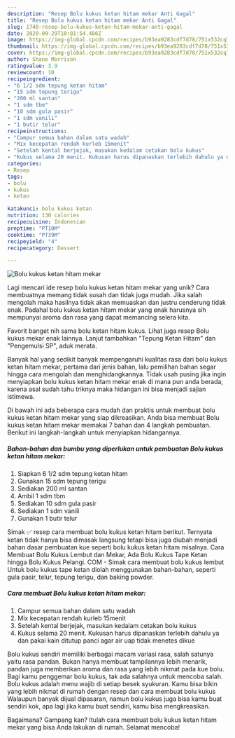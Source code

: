 ```yaml
---
description: "Resep Bolu kukus ketan hitam mekar Anti Gagal"
title: "Resep Bolu kukus ketan hitam mekar Anti Gagal"
slug: 1748-resep-bolu-kukus-ketan-hitam-mekar-anti-gagal
date: 2020-09-29T10:01:54.486Z
image: https://img-global.cpcdn.com/recipes/b93ea9283cdf7d78/751x532cq70/bolu-kukus-ketan-hitam-mekar-foto-resep-utama.jpg
thumbnail: https://img-global.cpcdn.com/recipes/b93ea9283cdf7d78/751x532cq70/bolu-kukus-ketan-hitam-mekar-foto-resep-utama.jpg
cover: https://img-global.cpcdn.com/recipes/b93ea9283cdf7d78/751x532cq70/bolu-kukus-ketan-hitam-mekar-foto-resep-utama.jpg
author: Shane Morrison
ratingvalue: 3.9
reviewcount: 10
recipeingredient:
- "6 1/2 sdm tepung ketan hitam"
- "15 sdm tepung terigu"
- "200 ml santan"
- "1 sdm tbm"
- "10 sdm gula pasir"
- "1 sdm vanili"
- "1 butir telur"
recipeinstructions:
- "Campur semua bahan dalam satu wadah"
- "Mix kecepatan rendah kurleb 15menit"
- "Setelah kental berjejak, masukan kedalam cetakan bolu kukus"
- "Kukus selama 20 menit. Kukusan harus dipanaskan terlebih dahulu ya dan pakai kain ditutup panci agar air uap tidak menetes dikue"
categories:
- Resep
tags:
- bolu
- kukus
- ketan

katakunci: bolu kukus ketan 
nutrition: 130 calories
recipecuisine: Indonesian
preptime: "PT10M"
cooktime: "PT39M"
recipeyield: "4"
recipecategory: Dessert

---
```



![Bolu kukus ketan hitam mekar](https://img-global.cpcdn.com/recipes/b93ea9283cdf7d78/751x532cq70/bolu-kukus-ketan-hitam-mekar-foto-resep-utama.jpg)

Lagi mencari ide resep bolu kukus ketan hitam mekar yang unik? Cara membuatnya memang tidak susah dan tidak juga mudah. Jika salah mengolah maka hasilnya tidak akan memuaskan dan justru cenderung tidak enak. Padahal bolu kukus ketan hitam mekar yang enak harusnya sih mempunyai aroma dan rasa yang dapat memancing selera kita.

Favorit banget nih sama bolu ketan hitam kukus. Lihat juga resep Bolu kukus mekar enak lainnya. Lanjut tambahkan &#34;Tepung Ketan Hitam&#34; dan &#34;Pengemulsi SP&#34;, aduk merata.

Banyak hal yang sedikit banyak mempengaruhi kualitas rasa dari bolu kukus ketan hitam mekar, pertama dari jenis bahan, lalu pemilihan bahan segar hingga cara mengolah dan menghidangkannya. Tidak usah pusing jika ingin menyiapkan bolu kukus ketan hitam mekar enak di mana pun anda berada, karena asal sudah tahu triknya maka hidangan ini bisa menjadi sajian istimewa.


Di bawah ini ada beberapa cara mudah dan praktis untuk membuat bolu kukus ketan hitam mekar yang siap dikreasikan. Anda bisa membuat Bolu kukus ketan hitam mekar memakai 7 bahan dan 4 langkah pembuatan. Berikut ini langkah-langkah untuk menyiapkan hidangannya.

<!--inarticleads1-->

##### Bahan-bahan dan bumbu yang diperlukan untuk pembuatan Bolu kukus ketan hitam mekar:

1. Siapkan 6 1/2 sdm tepung ketan hitam
1. Gunakan 15 sdm tepung terigu
1. Sediakan 200 ml santan
1. Ambil 1 sdm tbm
1. Sediakan 10 sdm gula pasir
1. Sediakan 1 sdm vanili
1. Gunakan 1 butir telur


Simak ✅ resep cara membuat bolu kukus ketan hitam berikut. Ternyata ketan tidak hanya bisa dimasak langsung tetapi bisa juga diubah menjadi bahan dasar pembuatan kue seperti bolu kukus ketan hitam misalnya. Cara Membuat Bolu Kukus Lembut dan Mekar, Ada Bolu Kukus Tape Ketan hingga Bolu Kukus Pelangi. COM - Simak cara membuat bolu kukus lembut Untuk bolu kukus tape ketan diolah menggunakan bahan-bahan, seperti gula pasir, telur, tepung terigu, dan baking powder. 

<!--inarticleads2-->

##### Cara membuat Bolu kukus ketan hitam mekar:

1. Campur semua bahan dalam satu wadah
1. Mix kecepatan rendah kurleb 15menit
1. Setelah kental berjejak, masukan kedalam cetakan bolu kukus
1. Kukus selama 20 menit. Kukusan harus dipanaskan terlebih dahulu ya dan pakai kain ditutup panci agar air uap tidak menetes dikue


Bolu kukus sendiri memiliki berbagai macam variasi rasa, salah satunya yaitu rasa pandan. Bukan hanya membuat tampilannya lebih menarik, pandan juga memberikan aroma dan rasa yang lebih nikmat pada kue bolu. Bagi kamu penggemar bolu kukus, tak ada salahnya untuk mencoba salah. Bolu kukus adalah menu wajib di setiap besek syukuran. Kamu bisa bikin yang lebih nikmat di rumah dengan resep dan cara membuat bolu kukus Walaupun banyak dijual dipasaran, namun bolu kukus juga bisa kamu buat sendiri kok, apa lagi jika kamu buat sendiri, kamu bisa mengkreasikan. 

Bagaimana? Gampang kan? Itulah cara membuat bolu kukus ketan hitam mekar yang bisa Anda lakukan di rumah. Selamat mencoba!
